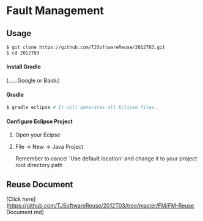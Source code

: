 Fault Management
================

## Usage

```bash
$ git clone https://github.com/TJSoftwareReuse/2012T03.git
$ cd 2012T03
```

#### Install Gradle

(......Google or Baidu)

#### Gradle

```bash
$ gradle eclipse # It will generates all Eclipse files.
```

#### Configure Eclipse Project

1. Open your Ecipse
2. File -> New -> Java Project

    Remember to cancel 'Use default location' and change it to your project root directory path

## Reuse Document

[Click here](https://github.com/TJSoftwareReuse/2012T03/tree/master/FM/FM-Reuse Document.md)
